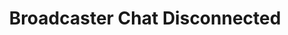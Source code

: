 ---
title: Broadcaster Chat Disconnected
description: Trigger for the broadcast account getting disconnected to the chat client
variables: []
---